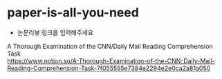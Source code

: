 # paper-is-all-you-need
- 논문리뷰 링크를 입력해주세요

A Thorough Examination of the CNN/Daily Mail Reading Comprehension Task  
https://www.notion.so/A-Thorough-Examination-of-the-CNN-Daily-Mail-Reading-Comprehension-Task-7f055555e7384e2294e2e0ca2a81a050  
